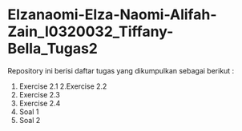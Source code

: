 # Elzanaomi-Elza-Naomi-Alifah-Zain_I0320032_Tiffany-Bella_Tugas2

Repository ini berisi daftar tugas yang dikumpulkan sebagai berikut :
1. Exercise 2.1
2.Exercise 2.2
3. Exercise 2.3
4. Exercise 2.4
5. Soal 1
6. Soal 2
